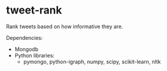 # tweet-rank
Rank tweets based on how informative they are.

Dependencies:
- Mongodb
- Python libraries:
  - pymongo, python-igraph, numpy, scipy, scikit-learn, nltk
